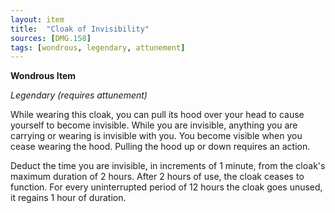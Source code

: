```yaml
---
layout: item
title:  "Cloak of Invisibility"
sources: [DMG.158]
tags: [wondrous, legendary, attunement]
---
```


**Wondrous Item**

*Legendary (requires attunement)*

While wearing this cloak, you can pull its hood over your head to cause yourself to become invisible. While you are invisible, anything you are carrying or wearing is invisible with you. You become visible when you cease wearing the hood. Pulling the hood up or down requires an action.

Deduct the time you are invisible, in increments of 1 minute, from the cloak's maximum duration of 2 hours. After 2 hours of use, the cloak ceases to function. For every uninterrupted period of 12 hours the cloak goes unused, it regains 1 hour of duration.